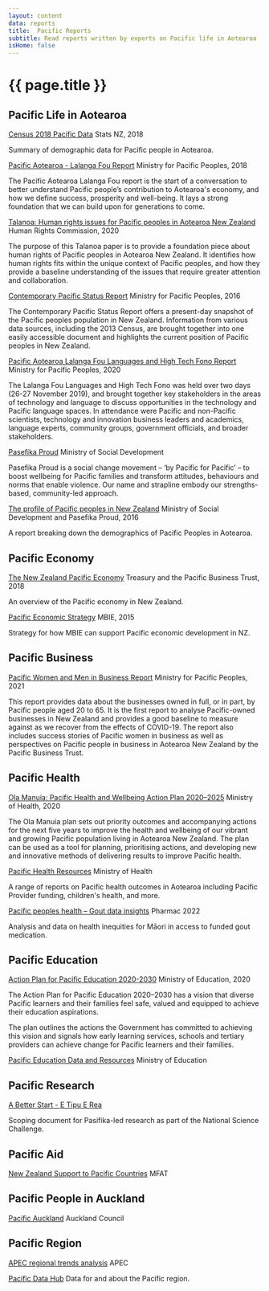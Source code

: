 ```yaml
---
layout: content
data: reports
title:  Pacific Reports
subtitle: Read reports written by experts on Pacific life in Aotearoa
isHome: false
---
```


# {{ page.title }}

## Pacific Life in Aotearoa

[Census 2018 Pacific Data](https://www.stats.govt.nz/tools/2018-census-ethnic-group-summaries/pacific-peoples)
Stats NZ, 2018

Summary of demographic data for Pacific people in Aotearoa.

[Pacific Aotearoa - Lalanga Fou Report](https://www.mpp.govt.nz/publications/reports/)
Ministry for Pacific Peoples, 2018

The Pacific Aotearoa Lalanga Fou report is the start of a conversation to better understand Pacific people’s contribution to Aotearoa's economy, and how we define success, prosperity and well-being. It lays a strong foundation that we can build upon for generations to come.

[Talanoa: Human rights issues for Pacific peoples in Aotearoa New Zealand](https://www.hrc.co.nz/files/6316/0695/6263/Talanoa_-_Human_rights_issues_for_Pacific_people_in_Aotearoa_New_Zealand.pdf)
Human Rights Commission, 2020

The purpose of this Talanoa paper is to provide a foundation piece about human rights of Pacific peoples in Aotearoa New Zealand. It identifies how human rights fits within the unique context of Pacific peoples, and how they provide a baseline understanding of the issues that require greater attention and collaboration. 

[Contemporary Pacific Status Report](https://www.mpp.govt.nz/publications/reports/)
Ministry for Pacific Peoples, 2016

The Contemporary Pacific Status Report offers a present-day snapshot of the Pacific peoples population in New Zealand. Information from various data sources, including the 2013 Census, are brought together into one easily accessible document and highlights the current position of Pacific peoples in New Zealand.

[Pacific Aotearoa Lalanga Fou Languages and High Tech Fono Report](https://www.mpp.govt.nz/publications/reports/)
Ministry for Pacific Peoples, 2020

The Lalanga Fou Languages and High Tech Fono was held over two days (26-27 November 2019), and brought together key stakeholders in the areas of  technology and language to discuss opportunities in the technology and Pacific language spaces. In attendance were Pacific and non-Pacific scientists, technology and innovation business leaders and academics, language experts, community groups, government officials, and broader stakeholders.

[Pasefika Proud](https://www.pasefikaproud.co.nz/)
Ministry of Social Development

Pasefika Proud is a social change movement – ‘by Pacific for Pacific’ – to boost wellbeing for Pacific families and transform attitudes, behaviours and norms that enable violence. Our name and strapline embody our strengths-based, community-led approach.

[The profile of Pacific peoples in New Zealand](https://www.pasefikaproud.co.nz/assets/Resources-for-download/PasefikaProudResource-Pacific-peoples-paper.pdf)
Ministry of Social Development and Pasefika Proud, 2016

A report breaking down the demographics of Pacific Peoples in Aotearoa.

## Pacific Economy

[The New Zealand Pacific Economy](https://www.treasury.govt.nz/sites/default/files/2018-11/nz-pacific-economy-nov18.pdf)
Treasury and the Pacific Business Trust, 2018

An overview of the Pacific economy in New Zealand.

[Pacific Economic Strategy](https://www.mbie.govt.nz/assets/cf13bcf509/mbie-pacific-economic-strategy-2015-2021.pdf)
MBIE, 2015

Strategy for how MBIE can support Pacific economic development in NZ.

## Pacific Business

[Pacific Women and Men in Business Report](https://www.mpp.govt.nz/publications/reports/)
Ministry for Pacific Peoples, 2021

This report provides data about the businesses owned in full, or in part, by Pacific people aged 20 to 65. It is the first report to analyse Pacific-owned businesses in New Zealand and provides a good baseline to measure against as we recover from the effects of COVID-19. The report also includes success stories of Pacific women in business as well as perspectives on Pacific people in business in Aotearoa New Zealand by the Pacific Business Trust. 

## Pacific Health

[Ola Manuia: Pacific Health and Wellbeing Action Plan 2020–2025](https://www.health.govt.nz/publication/ola-manuia-pacific-health-and-wellbeing-action-plan-2020-2025)
Ministry of Health, 2020

The Ola Manuia plan sets out priority outcomes and accompanying actions for the next five years to improve the health and wellbeing of our vibrant and growing Pacific population living in Aotearoa New Zealand. The plan can be used as a tool for planning, prioritising actions, and developing new and innovative methods of delivering results to improve Pacific health.

[Pacific Health Resources](https://www.health.govt.nz/our-work/populations/pacific-health/pacific-health-resources)
Ministry of Health

A range of reports on Pacific health outcomes in Aotearoa including Pacific Provider funding, children's health, and more.

[Pacific peoples health – Gout data insights](https://pharmac.govt.nz/about/access-equity/medicine-access-equity-monitoring-and-outcomes-framework/pacific-peoples-health-gout-data-insights/)
Pharmac 2022

Analysis and data on health inequities for Māori in access to funded gout medication.

## Pacific Education

[Action Plan for Pacific Education 2020-2030](https://www.education.govt.nz/our-work/overall-strategies-and-policies/action-plan-for-pacific-education-2020-2030/)
Ministry of Education, 2020

The Action Plan for Pacific Education 2020–2030 has a vision that diverse Pacific learners and their families feel safe, valued and equipped to achieve their education aspirations.

The plan outlines the actions the Government has committed to achieving this vision and signals how early learning services, schools and tertiary providers can achieve change for Pacific learners and their families.

[Pacific Education Data and Resources](https://www.educationcounts.govt.nz/topics/pacific-education)
Ministry of Education

## Pacific Research

[A Better Start - E Tipu E Rea](https://www.moanaresearch.co.nz/wp-content/uploads/2019/04/A-Better-Start_Pasifika-Scoping-Doc_FINAL.pdf)

Scoping document for Pasifika-led research as part of the National Science Challenge.

## Pacific Aid

[New Zealand Support to Pacific Countries](https://mfat.govt.nz/en/aid-and-development/our-aid-partnerships-in-the-pacific/)
MFAT

## Pacific People in Auckland

[Pacific Auckland](https://www.aucklandcouncil.govt.nz/plans-projects-policies-reports-bylaws/our-plans-strategies/auckland-plan/about-the-auckland-plan/Pages/pacific-auckland.aspx)
Auckland Council

## Pacific Region

[APEC regional trends analysis](https://www.apec.org/Publications?Category=&Keyword=regional+trends&PublicationTitle=&PublicationNumber=&pubType=&ISBN=&KeyOnly=False&StartYear=&StartMonth=&EndYear=&EndMonth=)
APEC

[Pacific Data Hub](https://pacificdata.org/)
Data for and about the Pacific region.
